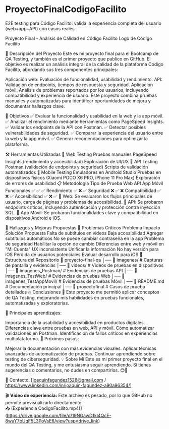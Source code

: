 # ProyectoFinalCodigoFacilito

E2E testing para Código Facilito: valida la experiencia completa del usuario (web+app+API) con casos reales.

Proyecto Final - Análisis de Calidad en Código Facilito
Logo de Código Facilito

📌 Descripción del Proyecto
Este es mi proyecto final para el Bootcamp de QA Testing, y también es el primer proyecto que publico en GitHub. El objetivo es realizar un análisis integral de la calidad de la plataforma Código Facilito, abordando sus tres componentes principales:

Aplicación web: Evaluación de funcionalidad, usabilidad y rendimiento.
API: Validación de endpoints, tiempos de respuesta y seguridad.
Aplicación móvil: Análisis de problemas reportados por los usuarios, incluyendo compatibilidad y experiencia de usuario.
Este proyecto combina pruebas manuales y automatizadas para identificar oportunidades de mejora y documentar hallazgos clave.

🎯 Objetivos
✅ Evaluar la funcionalidad y usabilidad en la web y la app móvil. ✅ Analizar el rendimiento mediante herramientas como PageSpeed Insights. ✅ Validar los endpoints de la API con Postman. ✅ Detectar posibles vulnerabilidades de seguridad. ✅ Comparar la experiencia del usuario entre la web y la app móvil. ✅ Generar recomendaciones para optimizar la plataforma.

🛠️ Herramientas Utilizadas
🔹 Web Testing
Pruebas manuales
PageSpeed Insights (rendimiento y accesibilidad)
Exploración de UI/UX
🔹 API Testing
Postman (validación de endpoints y seguridad)
Scripts de validación automatizados
🔹 Mobile Testing
Emuladores en Android Studio
Pruebas en dispositivos físicos (Xiaomi POCO X6 PRO, iPhone 11 Pro Max)
Exploración de errores de usabilidad
📋 Metodología
Tipo de Prueba	Web	API	App Móvil
Funcionales	✅	✅	✅
Rendimiento	✅	❌	✅
Seguridad	❌	✅	❌
Compatibilidad	✅	❌	✅
Accesibilidad	✅	❌	✅
🔹 Web: Se evaluaron los flujos principales de usuario, carga de páginas y problemas de accesibilidad. 🔹 API: Se probaron endpoints críticos, incluyendo autenticación y protección contra inyección SQL. 🔹 App Móvil: Se probaron funcionalidades clave y compatibilidad en dispositivos Android e iOS.

📌 Hallazgos y Mejoras Propuestas
🚨 Problemas Críticos
Problema	Impacto	Solución Propuesta
Falta de subtítulos en videos	Baja accesibilidad	Agregar subtítulos automáticos
No se puede cambiar contraseña en la app	Problema de seguridad	Habilitar la opción de cambio
Diferencias entre web y móvil en "Mi Cuenta"	UX inconsistente	Unificar la información
No hay versión para iOS	Pérdida de usuarios potenciales	Evaluar desarrollo para iOS
📁 Estructura del Repositorio
📂 proyecto-final-qa
│── 📁 imagenes/             # Capturas de pantalla y evidencias
│── 📁 videos/               # Videos de pruebas en dispositivos
│── 📁 imagenes_Postman/     # Evidencias de pruebas API
│── 📁 imagenes_TestWeb/     # Evidencias de pruebas Web
│── 📁 imagenes_TestAppMovil/ # Evidencias de pruebas Móvil
│── 📄 README.md             # Documentación principal
│── 📄 proyectofinal       # Casos de prueba detallados
🔥 Conclusiones
🚀 Este proyecto me permitió aplicar conceptos de QA Testing, mejorando mis habilidades en pruebas funcionales, automatizadas y exploratorias.

🔎 Principales aprendizajes:

Importancia de la usabilidad y accesibilidad en productos digitales.
Diferencias clave entre pruebas en web, API y móvil.
Cómo automatizar validaciones en Postman.
Identificación de fallos críticos en experiencias multiplataforma.
🔗 Próximos pasos:

Mejorar la documentación con más evidencias visuales.
Aplicar técnicas avanzadas de automatización de pruebas.
Continuar aprendiendo sobre testing de ciberseguridad.
💡 Sobre Mí
Este es mi primer proyecto final en el mundo del QA Testing, y me entusiasma seguir aprendiendo. Si tienes sugerencias o comentarios, no dudes en compartirlos. 😊🚀

📧 Contacto: [joaquinfagundez1528@gmail.com / https://www.linkedin.com/in/joaquin-fagundez-a90a96354/]

🎬 **Video de experiencia:**
Este archivo es pesado, por lo que GitHub no permite previsualizarlo directamente.  
📥 (Experiencia CodigoFacilito.mp4)](https://drive.google.com/file/d/19NGawD1kl4QcE-8wuY7bUqF5L3PoVsE6/view?usp=drive_link)

